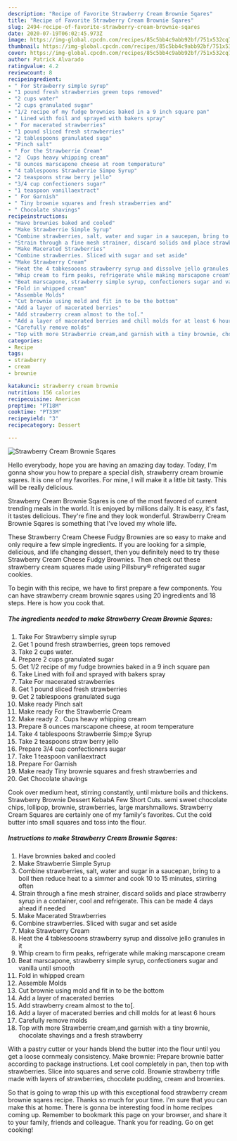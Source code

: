 ```yaml
---
description: "Recipe of Favorite Strawberry Cream Brownie Sqares"
title: "Recipe of Favorite Strawberry Cream Brownie Sqares"
slug: 2494-recipe-of-favorite-strawberry-cream-brownie-sqares
date: 2020-07-19T06:02:45.973Z
image: https://img-global.cpcdn.com/recipes/85c5bb4c9abb92bf/751x532cq70/strawberry-cream-brownie-sqares-recipe-main-photo.jpg
thumbnail: https://img-global.cpcdn.com/recipes/85c5bb4c9abb92bf/751x532cq70/strawberry-cream-brownie-sqares-recipe-main-photo.jpg
cover: https://img-global.cpcdn.com/recipes/85c5bb4c9abb92bf/751x532cq70/strawberry-cream-brownie-sqares-recipe-main-photo.jpg
author: Patrick Alvarado
ratingvalue: 4.2
reviewcount: 8
recipeingredient:
- " For Strawberry simple syrup"
- "1 pound fresh strawberries green tops removed"
- "2 cups water"
- "2 cups granulated sugar"
- "1/2 recipe of my fudge brownies baked in a 9 inch square pan"
- " Lined with foil and sprayed with bakers spray"
- " For macerated strawberries"
- "1 pound sliced fresh strawberries"
- "2 tablespoons granulated suga"
- "Pinch salt"
- " For the Strawberrie Cream"
- "2  Cups heavy whipping cream"
- "8 ounces marscapone cheese at room temperature"
- "4 tablespoons Strawberrie Simpe Syrup"
- "2 teaspoons straw berry jello"
- "3/4 cup confectioners sugar"
- "1 teaspoon vanillaextract"
- " For Garnish"
- " Tiny brownie squares and fresh strawberries and"
- " Chocolate shavings"
recipeinstructions:
- "Have brownies baked and cooled"
- "Make Strawberrie Simple Syrup"
- "Combine strawberries, salt, water and sugar in a saucepan, bring to a boil then reduce heat to a simmer and cook 10 to 15 minutes, stirring often"
- "Strain through a fine mesh strainer, discard solids and place strawberry syrup in a container, cool and refrigerate. This can be made 4 days ahead if needed"
- "Make Macerated Strawberries"
- "Combine strawberries. Sliced with sugar and set aside"
- "Make Strawberry Cream"
- "Heat the 4 tabkesooons strawberry syrup and dissolve jello granules in it"
- "Whip cream to firm peaks, refrigerate while making marscapone cream"
- "Beat marscapone, strawberry simple syrup, confectioners sugar and vanilla until smooth"
- "Fold in whipped cream"
- "Assemble Molds"
- "Cut brownie using mold and fit in to be the bottom"
- "Add a layer of macerated berries"
- "Add strawberry cream almost to the to[."
- "Add a layer of macerated berries and chill molds for at least 6 hours"
- "Carefully remove molds"
- "Top with more Strawberrie cream,and garnish with a tiny brownie, chocolate shavings and a fresh strawberry"
categories:
- Recipe
tags:
- strawberry
- cream
- brownie

katakunci: strawberry cream brownie 
nutrition: 156 calories
recipecuisine: American
preptime: "PT18M"
cooktime: "PT33M"
recipeyield: "3"
recipecategory: Dessert

---
```



![Strawberry Cream Brownie Sqares](https://img-global.cpcdn.com/recipes/85c5bb4c9abb92bf/751x532cq70/strawberry-cream-brownie-sqares-recipe-main-photo.jpg)

Hello everybody, hope you are having an amazing day today. Today, I'm gonna show you how to prepare a special dish, strawberry cream brownie sqares. It is one of my favorites. For mine, I will make it a little bit tasty. This will be really delicious.

Strawberry Cream Brownie Sqares is one of the most favored of current trending meals in the world. It is enjoyed by millions daily. It is easy, it's fast, it tastes delicious. They're fine and they look wonderful. Strawberry Cream Brownie Sqares is something that I've loved my whole life.

These Strawberry Cream Cheese Fudgy Brownies are so easy to make and only require a few simple ingredients. If you are looking for a simple, delicious, and life changing dessert, then you definitely need to try these Strawberry Cream Cheese Fudgy Brownies. Then check out these strawberry cream squares made using Pillsbury® refrigerated sugar cookies.


To begin with this recipe, we have to first prepare a few components. You can have strawberry cream brownie sqares using 20 ingredients and 18 steps. Here is how you cook that.

<!--inarticleads1-->

##### The ingredients needed to make Strawberry Cream Brownie Sqares:

1. Take  For Strawberry simple syrup
1. Get 1 pound fresh strawberries, green tops removed
1. Take 2 cups water.
1. Prepare 2 cups granulated sugar
1. Get 1/2 recipe of my fudge brownies baked in a 9 inch square pan
1. Take  Lined with foil and sprayed with bakers spray
1. Take  For macerated strawberries
1. Get 1 pound sliced fresh strawberries
1. Get 2 tablespoons granulated suga
1. Make ready Pinch salt
1. Make ready  For the Strawberrie Cream
1. Make ready 2 . Cups heavy whipping cream
1. Prepare 8 ounces marscapone cheese, at room temperature
1. Take 4 tablespoons Strawberrie Simp;e Syrup
1. Take 2 teaspoons straw berry jello
1. Prepare 3/4 cup confectioners sugar
1. Take 1 teaspoon vanillaextract
1. Prepare  For Garnish
1. Make ready  Tiny brownie squares and fresh strawberries and
1. Get  Chocolate shavings


Cook over medium heat, stirring constantly, until mixture boils and thickens. Strawberry Brownie Dessert KebabA Few Short Cuts. semi sweet chocolate chips, lollipop, brownie, strawberries, large marshmallows. Strawberry Cream Squares are certainly one of my family&#39;s favorites. Cut the cold butter into small squares and toss into the flour. 

<!--inarticleads2-->

##### Instructions to make Strawberry Cream Brownie Sqares:

1. Have brownies baked and cooled
1. Make Strawberrie Simple Syrup
1. Combine strawberries, salt, water and sugar in a saucepan, bring to a boil then reduce heat to a simmer and cook 10 to 15 minutes, stirring often
1. Strain through a fine mesh strainer, discard solids and place strawberry syrup in a container, cool and refrigerate. This can be made 4 days ahead if needed
1. Make Macerated Strawberries
1. Combine strawberries. Sliced with sugar and set aside
1. Make Strawberry Cream
1. Heat the 4 tabkesooons strawberry syrup and dissolve jello granules in it
1. Whip cream to firm peaks, refrigerate while making marscapone cream
1. Beat marscapone, strawberry simple syrup, confectioners sugar and vanilla until smooth
1. Fold in whipped cream
1. Assemble Molds
1. Cut brownie using mold and fit in to be the bottom
1. Add a layer of macerated berries
1. Add strawberry cream almost to the to[.
1. Add a layer of macerated berries and chill molds for at least 6 hours
1. Carefully remove molds
1. Top with more Strawberrie cream,and garnish with a tiny brownie, chocolate shavings and a fresh strawberry


With a pastry cutter or your hands blend the butter into the flour until you get a loose cornmealy consistency. Make brownie: Prepare brownie batter according to package instructions. Let cool completely in pan, then top with strawberries. Slice into squares and serve cold. Brownie strawberry trifle made with layers of strawberries, chocolate pudding, cream and brownies. 

So that is going to wrap this up with this exceptional food strawberry cream brownie sqares recipe. Thanks so much for your time. I'm sure that you can make this at home. There is gonna be interesting food in home recipes coming up. Remember to bookmark this page on your browser, and share it to your family, friends and colleague. Thank you for reading. Go on get cooking!
